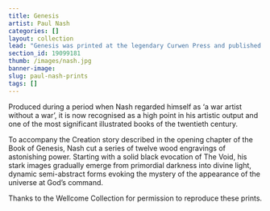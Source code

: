 ```yaml
---
title: Genesis
artist: Paul Nash
categories: []
layout: collection
lead: "Genesis was printed at the legendary Curwen Press and published by Nonesuch in 1924 in a limited edition of only 375 copies." 
section_id: 19099181
thumb: /images/nash.jpg
banner-image: 
slug: paul-nash-prints
tags: []
---
```


Produced during a period when Nash regarded himself as ‘a war artist without a war’, it is now recognised as a high point in his artistic output and one of the most significant illustrated books of the twentieth century.

To accompany the Creation story described in the opening chapter of the Book of Genesis, Nash cut a series of twelve wood engravings of astonishing power. Starting with a solid black evocation of The Void, his stark images gradually emerge from primordial darkness into divine light, dynamic semi-abstract forms evoking the mystery of the appearance of the universe at God’s command. 

Thanks to the Wellcome Collection for permission to reproduce these prints.